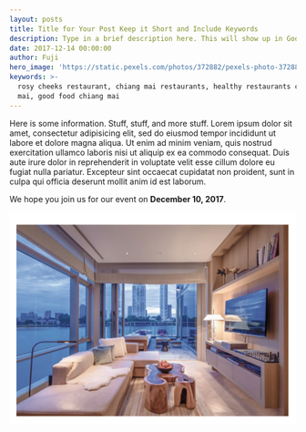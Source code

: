 ```yaml
---
layout: posts
title: Title for Your Post Keep it Short and Include Keywords
description: Type in a brief description here. This will show up in Google
date: 2017-12-14 00:00:00
author: Fuji
hero_image: 'https://static.pexels.com/photos/372882/pexels-photo-372882.jpeg'
keywords: >-
  rosy cheeks restaurant, chiang mai restaurants, healthy restaurants chiang
  mai, good food chiang mai
---
```



Here is some information. Stuff, stuff, and more stuff. Lorem ipsum dolor sit amet, consectetur adipisicing elit, sed do eiusmod tempor incididunt ut labore et dolore magna aliqua. Ut enim ad minim veniam, quis nostrud exercitation ullamco laboris nisi ut aliquip ex ea commodo consequat. Duis aute irure dolor in reprehenderit in voluptate velit esse cillum dolore eu fugiat nulla pariatur. Excepteur sint occaecat cupidatat non proident, sunt in culpa qui officia deserunt mollit anim id est laborum.

We hope you join us for our event on **December 10, 2017**.

![](/uploads/versions/screen-shot-2017-12-05-at-12-38-33-pm---x----772-574x---.png)